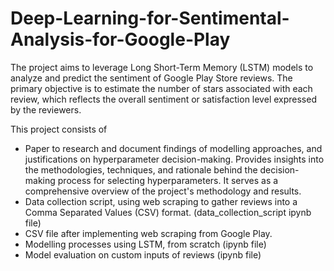 # Deep-Learning-for-Sentimental-Analysis-for-Google-Play
The project aims to leverage Long Short-Term Memory (LSTM) models to analyze and predict the sentiment of Google Play Store reviews. The primary objective is to estimate the number of stars associated with each review, which reflects the overall sentiment or satisfaction level expressed by the reviewers.

This project consists of
- Paper to research and document findings of modelling approaches, and justifications on hyperparameter decision-making. Provides insights into the methodologies, techniques, and rationale behind the decision-making process for selecting hyperparameters. It serves as a comprehensive overview of the project's methodology and results.
- Data collection script, using web scraping to gather reviews into a Comma Separated Values (CSV) format. (data_collection_script ipynb file)
- CSV file after implementing web scraping from Google Play.
- Modelling processes using LSTM, from scratch (ipynb file)
- Model evaluation on custom inputs of reviews (ipynb file)

